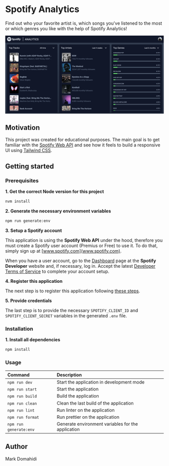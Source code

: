# Spotify Analytics

Find out who your favorite artist is, which songs you've listened to the most or which genres you like with the help of Spotify Analytics!

![Preview image](public/images/preview.png)

## Motivation

This project was created for educational purposes. The main goal is to get familiar with the [Spotify Web API](https://developer.spotify.com/documentation/web-api/) and see how it feels to build a responsive UI using [Tailwind CSS](https://tailwindcss.com/).

## Getting started

### Prerequisites

**1. Get the correct Node version for this project**

```bash
nvm install
```

**2. Generate the necessary environment variables**

```bash
npm run generate:env
```

**3. Setup a Spotify account**

This application is using the **Spotify Web API** under the hood, therefore you must create a Spotify user account (Premius or Free) to use it. To do that, simply sign up at [www.spotify.com](www.spotify.com).

When you have a user account, go to the [Dashboard](https://developer.spotify.com/dashboard) page at the **Spotify Developer** website and, if necessary, log in. Accept the latest [Developer Terms of Service](https://developer.spotify.com/terms) to complete your account setup.

**4. Register this application**

The next step is to register this application following [these steps](https://developer.spotify.com/documentation/general/guides/authorization/app-settings/).

**5. Provide credentials**

The last step is to provide the necessary `SPOTIFY_CLIENT_ID` and `SPOTIFY_CLIENT_SECRET` variables in the generated `.env` file.

### Installation

**1. Install all dependencies**

```bash
npm install
```

### Usage

| Command                | Description                                        |
| :--------------------- | :------------------------------------------------- |
| `npm run dev`          | Start the application in development mode          |
| `npm run start`        | Start the application                              |
| `npm run build`        | Build the application                              |
| `npm run clean`        | Clean the last build of the application            |
| `npm run lint`         | Run linter on the application                      |
| `npm run format`       | Run prettier on the application                    |
| `npm run generate:env` | Generate environment variables for the application |

## Author

Mark Domahidi
